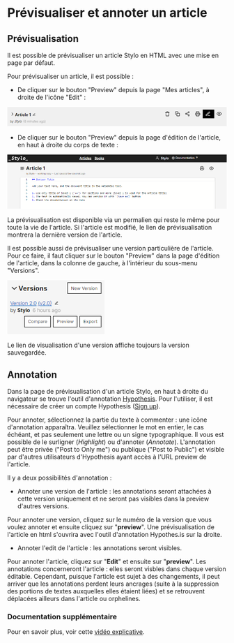 # Prévisualiser et annoter un article

## Prévisualisation
Il est possible de prévisualiser un article Stylo en HTML avec une mise en page par défaut.

Pour prévisualiser un article, il est possible :

- De cliquer sur le bouton "Preview" depuis la page "Mes articles", à droite de l'icône "Edit" :

![Preview](uploads/images/PreviewPageArticles.PNG)

- De cliquer sur le bouton "Preview" depuis la page d'édition de l'article, en haut à droite du corps de texte : 

![Preview](uploads/images/PreviewPageEdition-V2.PNG)

La prévisualisation est disponible via un permalien qui reste le même pour toute la vie de l'article. Si l'article est modifié, le lien de prévisualisation montrera la dernière version de l'article.

Il est possible aussi de prévisualiser une version particulière de l'article. Pour ce faire, il faut cliquer sur le bouton "Preview" dans la page d'édition de l'article, dans la colonne de gauche, à l'intérieur du sous-menu "Versions".

![Preview](uploads/images/PreviewSousMenuVersions-V2.PNG)

Le lien de visualisation d'une version affiche toujours la version sauvegardée.

## Annotation

Dans la page de prévisualisation d'un article Stylo, en haut à droite du navigateur se trouve l'outil d'annotation [Hypothesis](https://web.hypothes.is/). Pour l'utiliser, il est nécessaire de créer un compte Hypothesis ([Sign up](https://web.hypothes.is/start/)).

Pour annoter, sélectionnez la partie du texte à commenter : une icône d'annotation apparaîtra. Veuillez sélectionner le mot en entier, le cas échéant, et pas seulement une lettre ou un signe typographique. Il vous est possible de le surligner (*Highlight*) ou d'annoter (*Annotate*). L'annotation peut être privée ("Post to Only me") ou publique ("Post to Public") et visible par d'autres utilisateurs d'Hypothesis ayant accès à l'URL preview de l'article.

Il y a deux possibilités d'annotation :

- Annoter une version de l'article : les annotations seront attachées à cette version uniquement et ne seront pas visibles dans la preview d'autres versions. 

Pour annoter une version, cliquez sur le numéro de la version que vous voulez annoter et ensuite cliquez sur "**preview**". Une prévisualisation de l'article en html s'ouvrira avec l'outil d'annotation Hypothes.is sur la droite.

- Annoter l'edit de l'article : les annotations seront visibles.

Pour annoter l'article, cliquez sur "**Edit**" et ensuite sur "**preview**". Les annotations concerneront l'article : elles seront visbles dans chaque version éditable. Cependant, puisque l'article est sujet à des changements, il peut arriver que les annotations perdent leurs ancrages (suite à la suppression des portions de textes auxquelles elles étaient liées) et se retrouvent déplacées ailleurs dans l'article ou orphelines. 

### Documentation supplémentaire 
Pour en savoir plus, voir cette [vidéo explicative](https://youtu.be/zdQRv9wndcE).

